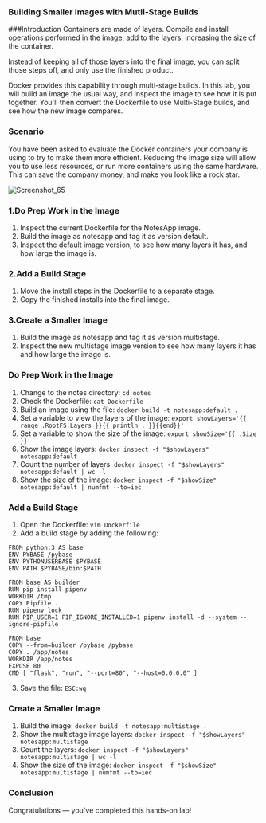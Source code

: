 ### Building Smaller Images with Mutli-Stage Builds

###Introduction
Containers are made of layers. Compile and install operations performed in the image, add to the layers, increasing the size of the container.

Instead of keeping all of those layers into the final image, you can split those steps off, and only use the finished product.

Docker provides this capability through multi-stage builds. In this lab, you will build an image the usual way, and inspect the image to see how it is put together. You'll then convert the Dockerfile to use Multi-Stage builds, and see how the new image compares.

### Scenario
You have been asked to evaluate the Docker containers your company is using to try to make them more efficient. Reducing the image size will allow you to use less resources, or run more containers using the same hardware. This can save the company money, and make you look like a rock star.

![Screenshot_65](https://user-images.githubusercontent.com/106797604/200059823-787e0999-ac3d-4b8f-b1bc-35c71d637b7b.png)


### 1.Do Prep Work in the Image
1. Inspect the current Dockerfile for the NotesApp image.
2. Build the image as notesapp and tag it as version default.
3. Inspect the default image version, to see how many layers it has, and how large the image is.

### 2.Add a Build Stage
1. Move the install steps in the Dockerfile to a separate stage.
2. Copy the finished installs into the final image.

### 3.Create a Smaller Image
1. Build the image as notesapp and tag it as version multistage.
2. Inspect the new multistage image version to see how many layers it has and how large the image is.


### Do Prep Work in the Image
1. Change to the notes directory:
```cd notes```
2. Check the Dockerfile:
```cat Dockerfile```
3. Build an image using the file:
```docker build -t notesapp:default .```
4. Set a variable to view the layers of the image:
```export showLayers='{{ range .RootFS.Layers }}{{ println . }}{{end}}'```
5. Set a variable to show the size of the image:
```export showSize='{{ .Size }}'```
6. Show the image layers:
```docker inspect -f "$showLayers" notesapp:default```
7. Count the number of layers:
```docker inspect -f "$showLayers" notesapp:default | wc -l```
8. Show the size of the image:
```docker inspect -f "$showSize" notesapp:default | numfmt --to=iec```

### Add a Build Stage
1. Open the Dockerfile:
```vim Dockerfile```
2. Add a build stage by adding the following:
```
FROM python:3 AS base
ENV PYBASE /pybase
ENV PYTHONUSERBASE $PYBASE
ENV PATH $PYBASE/bin:$PATH

FROM base AS builder
RUN pip install pipenv
WORKDIR /tmp
COPY Pipfile .
RUN pipenv lock
RUN PIP_USER=1 PIP_IGNORE_INSTALLED=1 pipenv install -d --system --ignore-pipfile

FROM base
COPY --from=builder /pybase /pybase
COPY . /app/notes
WORKDIR /app/notes
EXPOSE 80
CMD [ "flask", "run", "--port=80", "--host=0.0.0.0" ]
```
3. Save the file:
```ESC:wq```

### Create a Smaller Image
1. Build the image:
```docker build -t notesapp:multistage .```
2. Show the multistage image layers:
```docker inspect -f "$showLayers" notesapp:multistage```
3. Count the layers:
```docker inspect -f "$showLayers" notesapp:multistage | wc -l```
4. Show the size of the image:
```docker inspect -f "$showSize" notesapp:multistage | numfmt --to=iec```

### Conclusion
Congratulations — you've completed this hands-on lab!
